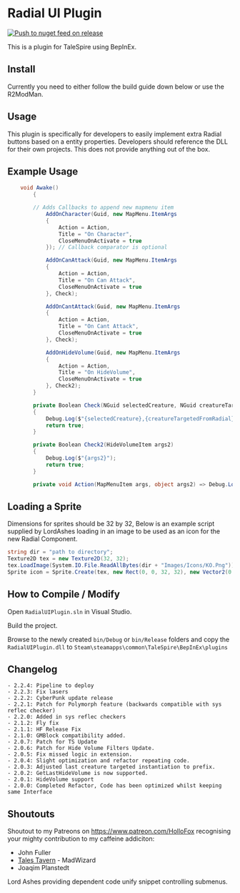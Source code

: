# Radial UI Plugin
[![Push to nuget feed on release](https://github.com/TaleSpire-Modding/RadialUIPlugin/actions/workflows/release.yml/badge.svg)](https://github.com/TaleSpire-Modding/RadialUIPlugin/actions/workflows/release.yml)

This is a plugin for TaleSpire using BepInEx.

## Install

Currently you need to either follow the build guide down below or use the R2ModMan. 

## Usage
This plugin is specifically for developers to easily implement extra Radial buttons based on a entity properties.
Developers should reference the DLL for their own projects. This does not provide anything out of the box.

## Example Usage
```csharp
	void Awake()
        {

	    // Adds Callbacks to append new mapmenu item
            AddOnCharacter(Guid, new MapMenu.ItemArgs
            {
                Action = Action,
                Title = "On Character",
                CloseMenuOnActivate = true
            }); // Callback comparator is optional

            AddOnCanAttack(Guid, new MapMenu.ItemArgs
            {
                Action = Action,
                Title = "On Can Attack",
                CloseMenuOnActivate = true
            }, Check);

            AddOnCantAttack(Guid, new MapMenu.ItemArgs
            {
                Action = Action,
                Title = "On Cant Attack",
                CloseMenuOnActivate = true
            }, Check);

            AddOnHideVolume(Guid, new MapMenu.ItemArgs
            {
                Action = Action,
                Title = "On HideVolume",
                CloseMenuOnActivate = true
            }, Check2);
        }

        private Boolean Check(NGuid selectedCreature, NGuid creatureTargetedFromRadial)
        {
            Debug.Log($"{selectedCreature},{creatureTargetedFromRadial}");
            return true;
        }

        private Boolean Check2(HideVolumeItem args2)
        {
            Debug.Log($"{args2}");
            return true;
        }

        private void Action(MapMenuItem args, object args2) => Debug.Log($"{args},{args2}");

```

## Loading a Sprite
Dimensions for sprites should be 32 by 32, Below is an example script supplied by LordAshes loading in 
an image to be used as an icon for the new Radial Component.
```csharp
string dir = "path to directory";
Texture2D tex = new Texture2D(32, 32);
tex.LoadImage(System.IO.File.ReadAllBytes(dir + "Images/Icons/KO.Png"));
Sprite icon = Sprite.Create(tex, new Rect(0, 0, 32, 32), new Vector2(0.5f, 0.5f));
```


## How to Compile / Modify

Open ```RadialUIPlugin.sln``` in Visual Studio.

Build the project.

Browse to the newly created ```bin/Debug``` or ```bin/Release``` folders and copy the ```RadialUIPlugin.dll``` to ```Steam\steamapps\common\TaleSpire\BepInEx\plugins```

## Changelog
```
- 2.2.4: Pipeline to deploy
- 2.2.3: Fix lasers
- 2.2.2: CyberPunk update release
- 2.2.1: Patch for Polymorph feature (backwards compatible with sys reflec checker)
- 2.2.0: Added in sys reflec checkers
- 2.1.2: Fly fix
- 2.1.1: HF Release Fix
- 2.1.0: GMBlock compatibility added.
- 2.0.7: Patch for TS Update
- 2.0.6: Patch for Hide Volume Filters Update.
- 2.0.5: Fix missed logic in extension.
- 2.0.4: Slight optimization and refactor repeating code.
- 2.0.3: Adjusted last creature targeted instantiation to prefix.
- 2.0.2: GetLastHideVolume is now supported.
- 2.0.1: HideVolume support
- 2.0.0: Completed Refactor, Code has been optimized whilst keeping same Interface
```

## Shoutouts
Shoutout to my Patreons on https://www.patreon.com/HolloFox recognising your
mighty contribution to my caffeine addiciton:
- John Fuller
- [Tales Tavern](https://talestavern.com/) - MadWizard
- Joaqim Planstedt

Lord Ashes providing dependent code unify snippet controlling submenus.
